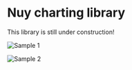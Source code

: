 # Nuy charting library

This library is still under construction!

![Sample 1](https://i.gyazo.com/c40fc2815d42294e75b52d0a3d56e206.png)

![Sample 2](https://i.gyazo.com/fc836155dcf28e7756759311b3fa775d.png)